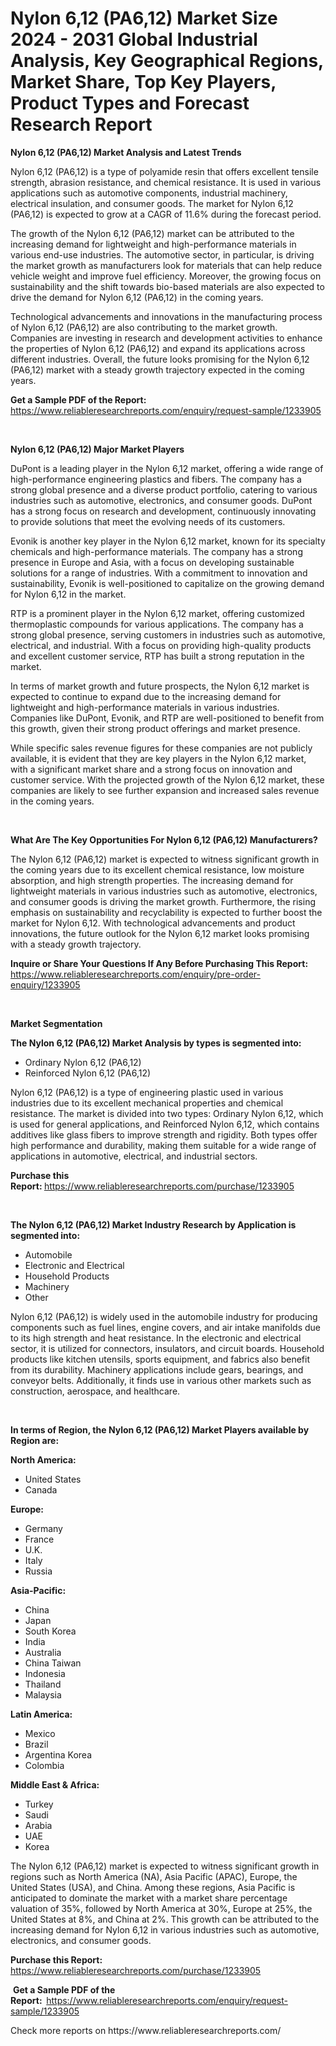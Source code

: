 <p><h1>Nylon 6,12 (PA6,12) Market Size 2024 - 2031 Global Industrial Analysis, Key Geographical Regions, Market Share, Top Key Players, Product Types and Forecast Research Report</h1></p><p><strong>Nylon 6,12 (PA6,12) Market Analysis and Latest Trends</strong></p>
<p><p>Nylon 6,12 (PA6,12) is a type of polyamide resin that offers excellent tensile strength, abrasion resistance, and chemical resistance. It is used in various applications such as automotive components, industrial machinery, electrical insulation, and consumer goods. The market for Nylon 6,12 (PA6,12) is expected to grow at a CAGR of 11.6% during the forecast period.</p><p>The growth of the Nylon 6,12 (PA6,12) market can be attributed to the increasing demand for lightweight and high-performance materials in various end-use industries. The automotive sector, in particular, is driving the market growth as manufacturers look for materials that can help reduce vehicle weight and improve fuel efficiency. Moreover, the growing focus on sustainability and the shift towards bio-based materials are also expected to drive the demand for Nylon 6,12 (PA6,12) in the coming years.</p><p>Technological advancements and innovations in the manufacturing process of Nylon 6,12 (PA6,12) are also contributing to the market growth. Companies are investing in research and development activities to enhance the properties of Nylon 6,12 (PA6,12) and expand its applications across different industries. Overall, the future looks promising for the Nylon 6,12 (PA6,12) market with a steady growth trajectory expected in the coming years.</p></p>
<p><strong>Get a Sample PDF of the Report:&nbsp;</strong> <a href="https://www.reliableresearchreports.com/enquiry/request-sample/1233905">https://www.reliableresearchreports.com/enquiry/request-sample/1233905</a></p>
<p>&nbsp;</p>
<p><strong>Nylon 6,12 (PA6,12) Major Market Players</strong></p>
<p><p>DuPont is a leading player in the Nylon 6,12 market, offering a wide range of high-performance engineering plastics and fibers. The company has a strong global presence and a diverse product portfolio, catering to various industries such as automotive, electronics, and consumer goods. DuPont has a strong focus on research and development, continuously innovating to provide solutions that meet the evolving needs of its customers.</p><p>Evonik is another key player in the Nylon 6,12 market, known for its specialty chemicals and high-performance materials. The company has a strong presence in Europe and Asia, with a focus on developing sustainable solutions for a range of industries. With a commitment to innovation and sustainability, Evonik is well-positioned to capitalize on the growing demand for Nylon 6,12 in the market.</p><p>RTP is a prominent player in the Nylon 6,12 market, offering customized thermoplastic compounds for various applications. The company has a strong global presence, serving customers in industries such as automotive, electrical, and industrial. With a focus on providing high-quality products and excellent customer service, RTP has built a strong reputation in the market.</p><p>In terms of market growth and future prospects, the Nylon 6,12 market is expected to continue to expand due to the increasing demand for lightweight and high-performance materials in various industries. Companies like DuPont, Evonik, and RTP are well-positioned to benefit from this growth, given their strong product offerings and market presence.</p><p>While specific sales revenue figures for these companies are not publicly available, it is evident that they are key players in the Nylon 6,12 market, with a significant market share and a strong focus on innovation and customer service. With the projected growth of the Nylon 6,12 market, these companies are likely to see further expansion and increased sales revenue in the coming years.</p></p>
<p>&nbsp;</p>
<p><strong>What Are The Key Opportunities For Nylon 6,12 (PA6,12) Manufacturers?</strong></p>
<p><p>The Nylon 6,12 (PA6,12) market is expected to witness significant growth in the coming years due to its excellent chemical resistance, low moisture absorption, and high strength properties. The increasing demand for lightweight materials in various industries such as automotive, electronics, and consumer goods is driving the market growth. Furthermore, the rising emphasis on sustainability and recyclability is expected to further boost the market for Nylon 6,12. With technological advancements and product innovations, the future outlook for the Nylon 6,12 market looks promising with a steady growth trajectory.</p></p>
<p><strong>Inquire or Share Your Questions If Any Before Purchasing This Report:</strong> <a href="https://www.reliableresearchreports.com/enquiry/pre-order-enquiry/1233905">https://www.reliableresearchreports.com/enquiry/pre-order-enquiry/1233905</a></p>
<p>&nbsp;</p>
<p><strong>Market Segmentation</strong></p>
<p><strong>The Nylon 6,12 (PA6,12) Market Analysis by types is segmented into:</strong></p>
<p><ul><li>Ordinary Nylon 6,12 (PA6,12)</li><li>Reinforced Nylon 6,12 (PA6,12)</li></ul></p>
<p><p>Nylon 6,12 (PA6,12) is a type of engineering plastic used in various industries due to its excellent mechanical properties and chemical resistance. The market is divided into two types: Ordinary Nylon 6,12, which is used for general applications, and Reinforced Nylon 6,12, which contains additives like glass fibers to improve strength and rigidity. Both types offer high performance and durability, making them suitable for a wide range of applications in automotive, electrical, and industrial sectors.</p></p>
<p><strong>Purchase this Report:&nbsp;</strong><a href="https://www.reliableresearchreports.com/purchase/1233905">https://www.reliableresearchreports.com/purchase/1233905</a></p>
<p>&nbsp;</p>
<p><strong>The Nylon 6,12 (PA6,12) Market Industry Research by Application is segmented into:</strong></p>
<p><ul><li>Automobile</li><li>Electronic and Electrical</li><li>Household Products</li><li>Machinery</li><li>Other</li></ul></p>
<p><p>Nylon 6,12 (PA6,12) is widely used in the automobile industry for producing components such as fuel lines, engine covers, and air intake manifolds due to its high strength and heat resistance. In the electronic and electrical sector, it is utilized for connectors, insulators, and circuit boards. Household products like kitchen utensils, sports equipment, and fabrics also benefit from its durability. Machinery applications include gears, bearings, and conveyor belts. Additionally, it finds use in various other markets such as construction, aerospace, and healthcare.</p></p>
<p>&nbsp;</p>
<p><strong>In terms of Region, the Nylon 6,12 (PA6,12) Market Players available by Region are:</strong></p>
<p>
    <p> <strong> North America: </strong>
        <ul>
            <li>United States</li>
            <li>Canada</li>
        </ul>
        </p> 
    <p> <strong> Europe: </strong>
        <ul>
            <li>Germany</li>
            <li>France</li>
            <li>U.K.</li>
            <li>Italy</li>
            <li>Russia</li>
        </ul>
        </p> 
    <p> <strong> Asia-Pacific: </strong>
        <ul>
            <li>China</li>
            <li>Japan</li>
            <li>South Korea</li>
            <li>India</li>
            <li>Australia</li>
            <li>China Taiwan</li>
            <li>Indonesia</li>
            <li>Thailand</li>
            <li>Malaysia</li>
        </ul>
        </p> 
    <p> <strong> Latin America: </strong>
        <ul>
            <li>Mexico</li>
            <li>Brazil</li>
            <li>Argentina Korea</li>
            <li>Colombia</li>
        </ul>
        </p> 
    <p> <strong> Middle East & Africa: </strong>
        <ul>
            <li>Turkey</li>
            <li>Saudi</li>
            <li>Arabia</li>
            <li>UAE</li>
            <li>Korea</li>
        </ul>
    </p>
    </p>
<p><p>The Nylon 6,12 (PA6,12) market is expected to witness significant growth in regions such as North America (NA), Asia Pacific (APAC), Europe, the United States (USA), and China. Among these regions, Asia Pacific is anticipated to dominate the market with a market share percentage valuation of 35%, followed by North America at 30%, Europe at 25%, the United States at 8%, and China at 2%. This growth can be attributed to the increasing demand for Nylon 6,12 in various industries such as automotive, electronics, and consumer goods.</p></p>
<p><strong>Purchase this Report: </strong><a href="https://www.reliableresearchreports.com/purchase/1233905">https://www.reliableresearchreports.com/purchase/1233905</a></p>
<p>&nbsp;<strong>Get a Sample PDF of the Report:&nbsp;&nbsp;</strong><a href="https://www.reliableresearchreports.com/enquiry/request-sample/1233905">https://www.reliableresearchreports.com/enquiry/request-sample/1233905</a></p>
<p><strong></strong></p>
<p>Check more reports on https://www.reliableresearchreports.com/</p>